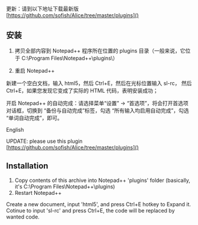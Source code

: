 更新：请到以下地址下载最新版 [https://github.com/sofish/Alice/tree/master/plugins]()

## 安装

1. 拷贝全部内容到 Notepad++ 程序所在位置的 plugins 目录（一般来说，它位于 C:\Program Files\Notepad++\plugins\）

2. 重启 Notepad++

新建一个空白文档，输入 html5，然后 Ctrl+E，然后在光标位置输入 sl-rc， 然后 Ctrl+E，如果您发现它变成了实际的 HTML 代码，表明安装成功；

开启 Notepad++ 的自动完成：请选择菜单“设置” -> “首选项”，将会打开首选项对话框，切换到 “备份与自动完成”标签，勾选 “所有输入均启用自动完成”，勾选 “单词自动完成”，即可。

English

UPDATE: please use this plugin [https://github.com/sofish/Alice/tree/master/plugins]()

## Installation

1. Copy contents of this archive into Notepad++ 'plugins' folder (basically, it's C:\Program Files\Notepad++\plugins\)
2. Restart Notepad++

Create a new document, input 'html5', and press Ctrl+E hotkey to Expand it. Cotinue to input 'sl-rc' and press Ctrl+E, the code will be replaced by wanted code. 
